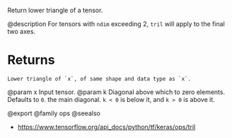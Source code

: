 Return lower triangle of a tensor.

@description
For tensors with `ndim` exceeding 2, `tril` will apply to the
final two axes.

# Returns
    Lower triangle of `x`, of same shape and data type as `x`.

@param x Input tensor.
@param k Diagonal above which to zero elements. Defaults to `0`. the
    main diagonal. `k < 0` is below it, and `k > 0` is above it.

@export
@family ops
@seealso
+ <https://www.tensorflow.org/api_docs/python/tf/keras/ops/tril>
